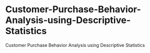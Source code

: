 # Customer-Purchase-Behavior-Analysis-using-Descriptive-Statistics
Customer Purchase Behavior Analysis using Descriptive Statistics
